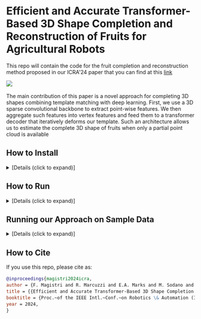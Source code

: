 # Efficient and Accurate Transformer-Based 3D Shape Completion and Reconstruction of Fruits for Agricultural Robots

This repo will contain the code for the fruit completion and reconstruction method proposed in our ICRA'24 paper that you can find at this [link](https://www.ipb.uni-bonn.de/pdfs/magistri2024icra.pdf)

![](pics/teaser.png)

The main contribution of this paper is a novel approach
for completing 3D shapes combining template matching
with deep learning. First, we use a 3D sparse convolutional
backbone to extract point-wise features. We then aggregate
such features into vertex features and feed them to a transformer decoder that iteratively deforms our template. Such
an architecture allows us to estimate the complete 3D shape
of fruits when only a partial point cloud is available

## How to Install
<details>
  <summary>[Details (click to expand)]</summary>
We tested our code on a system with Ubuntu 22.04 and CUDA 11.8.

For compatibility reasons, we reccomend creating a conda environement with Python 3.9:  <br>
`conda create --name tcore python=3.9 && conda activate tcore`

Installing python packages pre-requisites:

`sudo apt install build-essential python3-dev libopenblas-dev` <br>
`pip3 install -r requirements.txt`

Installing MinkowskiEngine:

`pip3 install -U git+https://github.com/NVIDIA/MinkowskiEngine -v --no-deps`  <br>
NB: At the moment, MinkowskiEngine is not comaptible with python 3.10+, see this [issue](https://github.com/NVIDIA/MinkowskiEngine/issues/526#issuecomment-1855119728)

Install Pytorch3D:

`pip3 install "git+https://github.com/facebookresearch/pytorch3d.git"`

To setup the code run the following command on the code root directory:

`pip3 install -U -e .`
</details>

## How to Run
<details>
  <summary>[Details (click to expand)]</summary>

**Train**

Run `python tcore/scripts/train_model.py` to train our approach, where parameters are specified in the config `tcore/config/model.yaml`.

You can use `--model_cfg_path <path-to-cfg>` to specify a different configuration file.

**Test**

Run `python tcore/scripts/evaluate_model.py --w <path-to-checkpoint>` for inference and computing metrics with the directory specified in `tcore/config/model.yaml`.

You can use `--model_cfg_path <path-to-cfg>` to specify a different configuration file.
</details>

## Running our Approach on Sample Data
<details>
  <summary>[Details (click to expand)]</summary>

For running the demo of our approach, we assume that you are using Ubunut 22.04 with a CUDA-capable device, but the scripts can be adapted to other platforms.
We assume that you are in the root directory of the repository. We prepare a small sample dataset for testing this repo.

1. Download and extract the sample data: `sh scripts/download_data.sh`
2. Download the checkpoint of our trained model: `sh scripts/download_checkpoint.sh`

These commands will download the dataset and the checkpoint in `./data/` and `./checkpoints`, respectively. 

3. Run the inference on the data: `python tcore/scripts/demo.py --w  checkpoints/pretrained_model.ckpt`

You should get the following image on your machine:
![](pics/demo.png)
</details>

## How to Cite

If you use this repo, please cite as:

```bibtex  
@inproceedings{magistri2024icra,
author = {F. Magistri and R. Marcuzzi and E.A. Marks and M. Sodano and J. Behley and C. Stachniss},
title = {{Efficient and Accurate Transformer-Based 3D Shape Completion and Reconstruction of Fruits for Agricultural Robots}},
booktitle = {Proc.~of the IEEE Intl.~Conf.~on Robotics \& Automation (ICRA)}, 
year = 2024,
}

